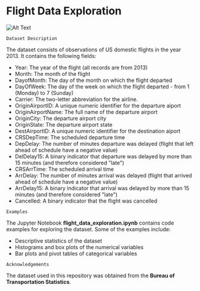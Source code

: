 # Flight Data Exploration


![Alt Text](https://i.pinimg.com/564x/57/77/47/5777478885b233c5a486c613da6a8a3f.jpg)


`Dataset Description`

The dataset consists of observations of US domestic flights in the year 2013. It contains the following fields:
- Year: The year of the flight (all records are from 2013)
- Month: The month of the flight
- DayofMonth: The day of the month on which the flight departed
- DayOfWeek: The day of the week on which the flight departed - from 1 (Monday) to 7 (Sunday)
- Carrier: The two-letter abbreviation for the airline.
- OriginAirportID: A unique numeric identifier for the departure aiport
- OriginAirportName: The full name of the departure airport
- OriginCity: The departure airport city
- OriginState: The departure airport state
- DestAirportID: A unique numeric identifier for the destination aiport
- CRSDepTime: The scheduled departure time
- DepDelay: The number of minutes departure was delayed (flight that left ahead of schedule have a negative value)
- DelDelay15: A binary indicator that departure was delayed by more than 15 minutes (and therefore considered "late")
- CRSArrTime: The scheduled arrival time
- ArrDelay: The number of minutes arrival was delayed (flight that arrived ahead of schedule have a negative value)
- ArrDelay15: A binary indicator that arrival was delayed by more than 15 minutes (and therefore considered "late")
- Cancelled: A binary indicator that the flight was cancelled




`Examples`

The Jupyter Notebook **flight_data_exploration.ipynb** contains code examples for exploring the dataset. Some of the examples include:
- Descriptive statistics of the dataset
- Histograms and box plots of the numerical variables
- Bar plots and pivot tables of categorical variables




`Acknowledgements`

The dataset used in this repository was obtained from the **Bureau of Transportation Statistics**.
